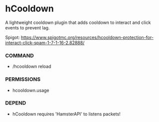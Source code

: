 # hCooldown
A lightweight cooldown plugin that adds cooldown to interact and click events to prevent lag.

Spigot: https://www.spigotmc.org/resources/hcooldown-protection-for-interact-click-spam-1-7-1-16-2.82888/

### COMMAND
- /hcooldown reload

### PERMISSIONS
- hcooldown.usage

### DEPEND
- hCooldown requires 'HamsterAPI' to listens packets!
